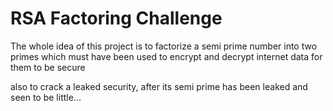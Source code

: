 # RSA Factoring Challenge
The whole idea of this project is to factorize a semi prime number into two primes which
must have been used to encrypt and decrypt internet data for them to be secure


also to crack a leaked security, after its semi prime has been leaked and seen to be little...
